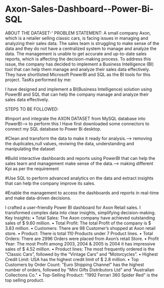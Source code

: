 # Axon-Sales-Dashboard--Power-Bi-SQL
ABOUT THE DATASET-'
PROBLEM STATEMENT:
A small company Axon, which is a retailer selling classic cars, is facing issues in managing and analyzing their sales data. The sales team is struggling to make sense of the data and they do not have a centralized system to manage and analyze the data. The management is unable to get accurate and up-to-date sales reports, which is affecting the decision-making process.
To address this issue, the company has decided to implement a Business Intelligence (BI) tool that can help them manage and analyze their sales data effectively. They have shortlisted Microsoft PowerBI and SQL as the BI tools for this project.
TasKs performed by me:

I have  designed and implement a Bl(Business Intelligence) solution using PowerBI and SQL that can help the company manage and analyze their sales data effectively. 

STEPS TO BE FOLLOWED:

#Import and integrate the AXON DATASET from MySQL database into PowerBI--> to perform this I Have first downloaded some connectors to connect my SQL database to Power Bi desktop.

#Clean and transform the data to make it ready for analysis.--> removing the duplicates,null values, reviwing the data, understanding and manipulating the dataset

#Build interactive dashboards and reports using PowerBI that can help the sales tearn and management make sense of the data.--> making different Kpi as per the requirement

#Use SQL to perform advanced analytics on the data and extract insights that can help the company improve its sales.

#Enable the management to access the dashboards and reports in real-time and make data-driven decisions.

 I crafted a user-friendly Power BI dashboard for Axon Retail sales. 
 I transformed complex data into clear insights, simplifying decision-making. 
 Key Insights: • Total Sales: The Axon company have achieved outstanding sales of $ 9.60 million. • Total Profit: The total Profit of the company is $ 3.83 million. • Customers: There are 98 Customer’s shopped at Axon retail store. • Product: There is total 110 Products under 7 Product lines. • Total Orders: There are 2996 Orders were placed from Axon’s retail Store. • Profit Year: The most Profit among 2003, 2004 & 2005 is 2004 it has impressive sales of $ 4.52 million. • Product lines: The most frequently ordered is the “Classic Cars”, followed by the “Vintage Cars” and “Motorcycles”. • Highest Credit Limit: USA has the highest credit limit of $ 2.8 million. • Top Customers by Order Count: "Euro Shipping Channel" has the highest number of orders, followed by "Mini Gifts Distributors Ltd" and "Australian Collections Co." • Top-Selling Product: "1992 Ferrari 360 Spider Red" is the top selling product. 
